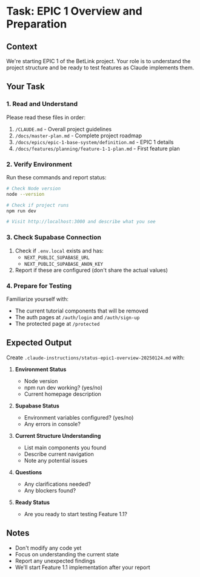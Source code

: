 # Task: EPIC 1 Overview and Preparation

## Context
We're starting EPIC 1 of the BetLink project. Your role is to understand the project structure and be ready to test features as Claude implements them.

## Your Task

### 1. Read and Understand
Please read these files in order:
1. `/CLAUDE.md` - Overall project guidelines
2. `/docs/master-plan.md` - Complete project roadmap
3. `/docs/epics/epic-1-base-system/definition.md` - EPIC 1 details
4. `/docs/features/planning/feature-1-1-plan.md` - First feature plan

### 2. Verify Environment
Run these commands and report status:
```bash
# Check Node version
node --version

# Check if project runs
npm run dev

# Visit http://localhost:3000 and describe what you see
```

### 3. Check Supabase Connection
1. Check if `.env.local` exists and has:
   - `NEXT_PUBLIC_SUPABASE_URL`
   - `NEXT_PUBLIC_SUPABASE_ANON_KEY`
2. Report if these are configured (don't share the actual values)

### 4. Prepare for Testing
Familiarize yourself with:
- The current tutorial components that will be removed
- The auth pages at `/auth/login` and `/auth/sign-up`
- The protected page at `/protected`

## Expected Output
Create `.claude-instructions/status-epic1-overview-20250124.md` with:

1. **Environment Status**
   - Node version
   - npm run dev working? (yes/no)
   - Current homepage description

2. **Supabase Status**
   - Environment variables configured? (yes/no)
   - Any errors in console?

3. **Current Structure Understanding**
   - List main components you found
   - Describe current navigation
   - Note any potential issues

4. **Questions**
   - Any clarifications needed?
   - Any blockers found?

5. **Ready Status**
   - Are you ready to start testing Feature 1.1?

## Notes
- Don't modify any code yet
- Focus on understanding the current state
- Report any unexpected findings
- We'll start Feature 1.1 implementation after your report